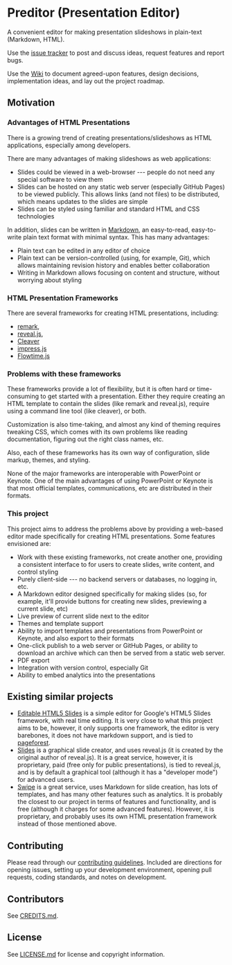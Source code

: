 # Preditor (Presentation Editor)
A convenient editor for making presentation slideshows in plain-text
(Markdown, HTML).

Use the [issue tracker](https://github.com/WebmonkeysUIUC/preditor/issues) to post
and discuss ideas, request features and report bugs.

Use the [Wiki](https://github.com/WebmonkeysUIUC/preditor/wiki) to document agreed-upon
features, design decisions, implementation ideas, and lay out the project roadmap.

## Motivation

### Advantages of HTML Presentations
There is a growing trend of creating presentations/slideshows as HTML applications,
especially among developers.

There are many advantages of making slideshows as web applications:
* Slides could be viewed in a web-browser --- people do not need any special software
  to view them
* Slides can be hosted on any static web server (especially GitHub Pages) to be viewed publicly.
  This allows links (and not files) to be distributed, which means updates to the slides are simple
* Slides can be styled using familiar and standard HTML and CSS technologies

In addition, slides can be written in [Markdown](https://daringfireball.net/projects/markdown/),
an easy-to-read, easy-to-write plain text format with minimal syntax. This has many advantages:
* Plain text can be edited in any editor of choice
* Plain text can be version-controlled (using, for example, Git), which allows maintaining
  revision history and enables better collaboration
* Writing in Markdown allows focusing on content and structure, without worrying about styling

### HTML Presentation Frameworks
There are several frameworks for creating HTML presentations, including:
* [remark](https://github.com/gnab/remark),
* [reveal.js](https://github.com/hakimel/reveal.js),
* [Cleaver](https://github.com/jdan/cleaver)
* [impress.js](https://github.com/impress/impress.js)
* [Flowtime.js](https://github.com/marcolago/flowtime.js)

### Problems with these frameworks
These frameworks provide a lot of flexibility, but it is often hard or time-consuming to get
started with a presentation. Either they require creating an HTML template to contain the slides
(like remark and reveal.js), require using a command line tool (like cleaver), or both.

Customization is also time-taking, and almost any kind of theming requires tweaking CSS, which
comes with its own problems like reading documentation, figuring out the right class names, etc.

Also, each of these frameworks has its own way of configuration, slide markup, themes, and styling.

None of the major frameworks are interoperable with PowerPoint or Keynote. One of the main advantages
of using PowerPoint or Keynote is that most official templates, communications, etc are distributed
in their formats.

### This project
This project aims to address the problems above by providing a web-based editor made specifically
for creating HTML presentations. Some features envisioned are:
* Work with these existing frameworks, not create another one, providing a consistent interface to
  for users to create slides, write content, and control styling
* Purely client-side --- no backend servers or databases, no logging in, etc.
* A Markdown editor designed specifically for making slides (so, for example, it'll provide buttons
  for creating new slides, previewing a current slide, etc)
* Live preview of current slide next to the editor
* Themes and template support
* Ability to import templates and presentations from PowerPoint or Keynote, and also export
  to their formats
* One-click publish to a web server or GitHub Pages, or ability to download an archive which can then
  be served from a static web server.
* PDF export
* Integration with version control, especially Git
* Ability to embed analytics into the presentations

## Existing similar projects
* [Editable HTML5 Slides](https://github.com/Bobby-Seidensticker/html5slides) is a simple
  editor for Google's HTML5 Slides framework, with real time editing. It is very close to what
  this project aims to be, however, it only supports one framework, the editor is very barebones,
  it does not have markdown support, and is tied to [pageforest](http://www.pageforest.com/).
* [Slides](https://slides.com/) is a graphical slide creator, and uses reveal.js (it is created by
  the original author of reveal.js). It is a great service, however, it is proprietary, paid (free
  only for public presentations), is tied to reveal.js, and is by default a graphical tool (although
  it has a "developer mode") for advanced users.
* [Swipe](https://www.swipe.to/) is a great service, uses Markdown for slide creation, has lots of
  templates, and has many other features such as analytics. It is probably the closest to our project
  in terms of features and functionality, and is free (although it charges for some advanced features).
  However, it is proprietary, and probably uses its own HTML presentation framework instead of those
  mentioned above.

## Contributing
Please read through our [contributing guidelines](CONTRIBUTING.md). Included are directions for
opening issues, setting up your development environment, opening pull requests, coding standards,
and notes on development.

## Contributors
See [CREDITS.md](CREDITS.md).

## License
See [LICENSE.md](LICENSE.md) for license and copyright information.
